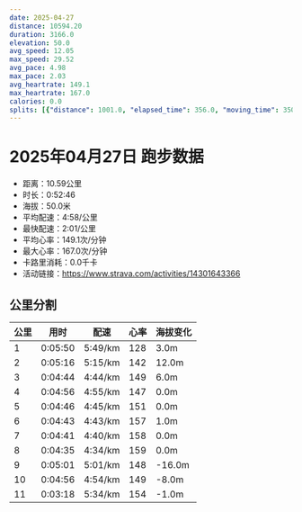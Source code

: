 ```yaml
---
date: 2025-04-27
distance: 10594.20
duration: 3166.0
elevation: 50.0
avg_speed: 12.05
max_speed: 29.52
avg_pace: 4.98
max_pace: 2.03
avg_heartrate: 149.1
max_heartrate: 167.0
calories: 0.0
splits: [{"distance": 1001.0, "elapsed_time": 356.0, "moving_time": 350.0, "average_speed": 2.86, "pace": 5.827517482517482, "average_heartrate": 128.82080924855492, "elevation_difference": 3.0, "split_number": 1}, {"distance": 1001.0, "elapsed_time": 316.0, "moving_time": 316.0, "average_speed": 3.17, "pace": 5.2576340694006305, "average_heartrate": 142.27215189873417, "elevation_difference": 12.0, "split_number": 2}, {"distance": 999.0, "elapsed_time": 284.0, "moving_time": 284.0, "average_speed": 3.52, "pace": 4.734857954545454, "average_heartrate": 149.50352112676057, "elevation_difference": 6.0, "split_number": 3}, {"distance": 1000.0, "elapsed_time": 296.0, "moving_time": 296.0, "average_speed": 3.38, "pace": 4.930976331360947, "average_heartrate": 147.36148648648648, "elevation_difference": 0.0, "split_number": 4}, {"distance": 1001.0, "elapsed_time": 286.0, "moving_time": 286.0, "average_speed": 3.5, "pace": 4.761914285714285, "average_heartrate": 151.37412587412587, "elevation_difference": 0.0, "split_number": 5}, {"distance": 999.5, "elapsed_time": 283.0, "moving_time": 283.0, "average_speed": 3.53, "pace": 4.721444759206799, "average_heartrate": 157.80565371024736, "elevation_difference": 1.0, "split_number": 6}, {"distance": 999.5, "elapsed_time": 281.0, "moving_time": 281.0, "average_speed": 3.56, "pace": 4.681657303370786, "average_heartrate": 158.16014234875445, "elevation_difference": 0.0, "split_number": 7}, {"distance": 1000.5, "elapsed_time": 275.0, "moving_time": 275.0, "average_speed": 3.64, "pace": 4.578763736263736, "average_heartrate": 159.49454545454546, "elevation_difference": 0.0, "split_number": 8}, {"distance": 998.5, "elapsed_time": 301.0, "moving_time": 301.0, "average_speed": 3.32, "pace": 5.020090361445783, "average_heartrate": 148.8181818181818, "elevation_difference": -16.0, "split_number": 9}, {"distance": 1002.0, "elapsed_time": 296.0, "moving_time": 296.0, "average_speed": 3.39, "pace": 4.916430678466076, "average_heartrate": 149.55743243243242, "elevation_difference": -8.0, "split_number": 10}, {"distance": 592.2, "elapsed_time": 198.0, "moving_time": 198.0, "average_speed": 2.99, "pace": 5.574147157190635, "average_heartrate": 154.24352331606218, "elevation_difference": -1.0, "split_number": 11}]
---
```


# 2025年04月27日 跑步数据

- 距离：10.59公里
- 时长：0:52:46
- 海拔：50.0米
- 平均配速：4:58/公里
- 最快配速：2:01/公里
- 平均心率：149.1次/分钟
- 最大心率：167.0次/分钟
- 卡路里消耗：0.0千卡
- 活动链接：https://www.strava.com/activities/14301643366

## 公里分割

| 公里 | 用时 | 配速 | 心率 | 海拔变化 |
|------|------|------|------|------|
| 1 | 0:05:50 | 5:49/km | 128 | 3.0m |
| 2 | 0:05:16 | 5:15/km | 142 | 12.0m |
| 3 | 0:04:44 | 4:44/km | 149 | 6.0m |
| 4 | 0:04:56 | 4:55/km | 147 | 0.0m |
| 5 | 0:04:46 | 4:45/km | 151 | 0.0m |
| 6 | 0:04:43 | 4:43/km | 157 | 1.0m |
| 7 | 0:04:41 | 4:40/km | 158 | 0.0m |
| 8 | 0:04:35 | 4:34/km | 159 | 0.0m |
| 9 | 0:05:01 | 5:01/km | 148 | -16.0m |
| 10 | 0:04:56 | 4:54/km | 149 | -8.0m |
| 11 | 0:03:18 | 5:34/km | 154 | -1.0m |

